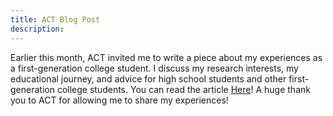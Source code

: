 ```yaml
---
title: ACT Blog Post
description:
---
```


Earlier this month, ACT invited me to write a piece about my experiences as a first-generation college student. I discuss my research interests, my educational journey, and advice for high school students and other first-generation college students. You can read the article [Here](https://equityinlearning.act.org/equity-in-action/guest-blog-dont-be-afraid-to-ask-questions/)! A huge thank you to ACT for allowing me to share my experiences! 
